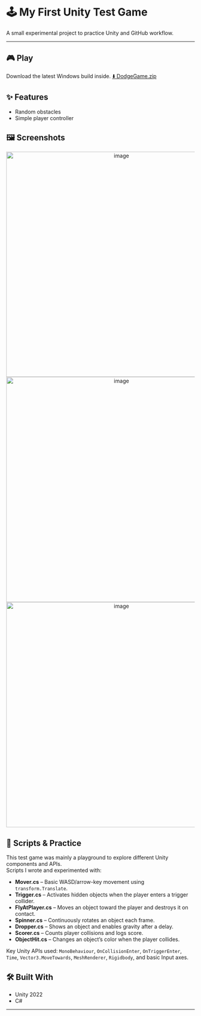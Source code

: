 # 🕹️ My First Unity Test Game

A small experimental project to practice Unity and GitHub workflow.

---

## 🎮 Play
Download the latest 
Windows build inside.
[⬇️ DodgeGame.zip](https://github.com/klatestudio/DodgeGame/releases/latest/download/DodgeGame.zip)

## ✨ Features
- Random obstacles
- Simple player controller

## 🖼️ Screenshots
<p align="center">
 <img width="600" height="600" alt="image" src="https://github.com/user-attachments/assets/a19c428a-ea31-484f-bd1c-40fac13f901a" />

 <img width="600" height="600" alt="image" src="https://github.com/user-attachments/assets/8a865e6a-c240-4201-84a3-444a55d127cc" />

 <img width="600" height="600" alt="image" src="https://github.com/user-attachments/assets/3fb87ee2-1d25-47d5-a507-29308bc3053b" />


## 🧩 Scripts & Practice

This test game was mainly a playground to explore different Unity components and APIs.  
Scripts I wrote and experimented with:

- **Mover.cs** – Basic WASD/arrow-key movement using `transform.Translate`.
- **Trigger.cs** – Activates hidden objects when the player enters a trigger collider.
- **FlyAtPlayer.cs** – Moves an object toward the player and destroys it on contact.
- **Spinner.cs** – Continuously rotates an object each frame.
- **Dropper.cs** – Shows an object and enables gravity after a delay.
- **Scorer.cs** – Counts player collisions and logs score.
- **ObjectHit.cs** – Changes an object’s color when the player collides.

Key Unity APIs used: `MonoBehaviour`, `OnCollisionEnter`, `OnTriggerEnter`, `Time`, `Vector3.MoveTowards`, `MeshRenderer`, `Rigidbody`, and basic Input axes.

</p>

## 🛠️ Built With
- Unity 2022
- C#

---

